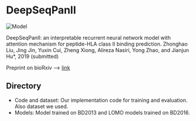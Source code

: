 # DeepSeqPanII

![Model](https://github.com/pcpLiu/DeepSeqPanII/blob/master/model.png)

DeepSeqPanII: an interpretable recurrent neural network model with attention mechanism for peptide-HLA class II binding prediction. Zhonghao Liu, Jing Jin, Yuxin Cui, Zheng Xiong, Alireza Nasiri, Yong Zhao, and Jianjun Hu*, 2019 (submitted)

Preprint on bioRxiv --> [link](https://www.biorxiv.org/content/10.1101/817502v1)

## Directory
- Code and dataset: Our implementation code for training and evaluation. Also dataset we used.
- Models: Model trained on BD2013 and LOMO models trained on BD2016.
